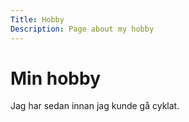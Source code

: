 ```yaml
---
Title: Hobby
Description: Page about my hobby
---
```


Min hobby
===================

Jag har sedan innan jag kunde gå cyklat.